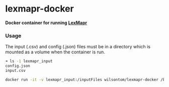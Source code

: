 # lexmapr-docker

**Docker container for running [LexMapr](https://github.com/Public-Health-Bioinformatics/LexMapr)**

### Usage

The input (.csv) and config (.json) files must be in a directory which is mounted as a volume when the container is run.

```sh
➜ ls -1 lexmapr_input
config.json
input.csv
```

```sh
docker run -it -v lexmapr_input:/inputFiles wilsontom/lexmapr-docker /bin/bash
```
